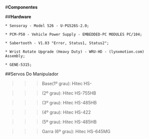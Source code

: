 #**Componentes**

##**Hardware**


	* Sensoray - Model 526 - U-PG526S-2.0;

	* PCM-P50 - Vehicle Power Supply - EMBEDDED-PC MODULES PC/104;

	* Sabertooth - V1.03 "Error, Status1, Status2";

	* Wrist Rotate Upgrade (Heavy Duty) - WRU-HD - (lynxmotion.com) Assembly;

	* GENE-5315;

##Servos Do Manipulador

>>>	Base(1º grau):	Hitec HS-

>>>	(2º grau):		Hitec HS-755HB

>>>	(3º grau):		Hitec HS-485HB

>>>	(4º grau):		Hitec HS-422

>>>	(5º grau):		Hitec HS-485HB

>>>	Garra (6º grau):	Hitec HS-645MG

